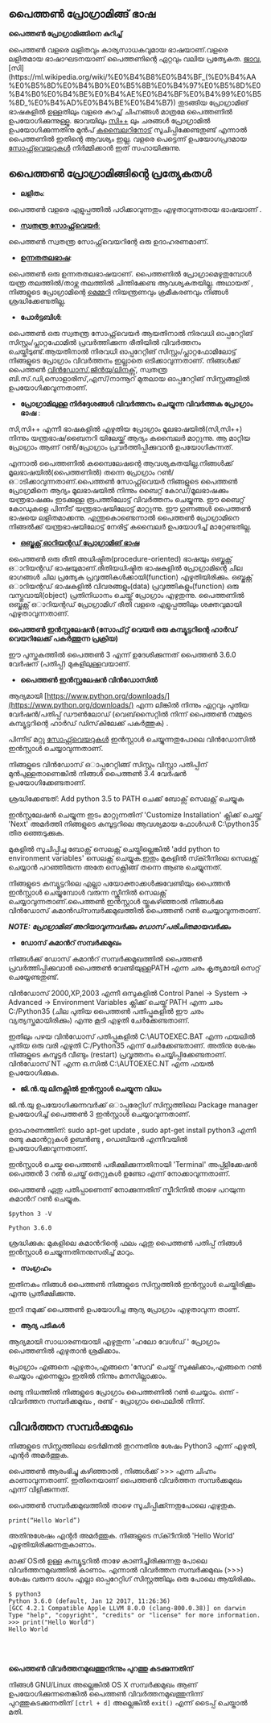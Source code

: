 ﻿## **പൈത്തൺ പ്രോഗ്രാമിങ്ങ് ഭാഷ**

**പൈത്തൺ പ്രോഗ്രാമിങ്ങിനെ കുറിച്ച്**

പൈത്തൺ വളരെ ലളിതവും കാര്യസാധകവുമായ ഭാഷയാണ്.വളരെ ലളിതമായ ഭാഷാഘടനയാണ് പൈത്തണിന്റെ ഏറ്റവും വലിയ പ്രത്യേകത. [ജാവ](https://ml.wikipedia.org/wiki/%E0%B4%9C%E0%B4%BE%E0%B4%B5_(%E0%B4%AA%E0%B5%8D%E0%B4%B0%E0%B5%8B%E0%B4%97%E0%B5%8D%E0%B4%B0%E0%B4%BE%E0%B4%AE%E0%B4%BF%E0%B4%99%E0%B5%8D_%E0%B4%AD%E0%B4%BE%E0%B4%B7)),[സി](https://ml.wikipedia.org/wiki/%E0%B4%B8%E0%B4%BF_(%E0%B4%AA%E0%B5%8D%E0%B4%B0%E0%B5%8B%E0%B4%97%E0%B5%8D%E0%B4%B0%E0%B4%BE%E0%B4%AE%E0%B4%BF%E0%B4%99%E0%B5%8D_%E0%B4%AD%E0%B4%BE%E0%B4%B7)) തുടങ്ങിയ പ്രോഗ്രാമിങ് ഭാഷകളിൽ ഉള്ളതിലും വളരെ കുറച്ച് ചിഹ്നങ്ങൾ മാത്രമേ പൈത്തണിൽ ഉപയോഗിക്കുന്നുള്ളൂ. ജാവയിലും [സി++](https://ml.wikipedia.org/wiki/%E0%B4%B8%E0%B4%BF++) ലും ചരങ്ങൾ പ്രോഗ്രാമിൽ ഉപയോഗിക്കുന്നതിനു മുൻപ് [കമ്പൈലറിനോട്](https://ml.wikipedia.org/wiki/%E0%B4%95%E0%B4%82%E0%B4%AA%E0%B5%88%E0%B4%B2%E0%B5%BC)  സൂചിപ്പിക്കേണ്ടതുണ്ട് എന്നാൽ പൈത്തണിൽ ഇതിന്റെ ആവശ്യം ഇല്ല. വളരെ പെട്ടെന്ന് ഉപയോഗപ്രദമായ [സോഫ്റ്റ്‌വെയറുകൾ](https://ml.wikipedia.org/wiki/%E0%B4%95%E0%B4%AE%E0%B5%8D%E0%B4%AA%E0%B5%8D%E0%B4%AF%E0%B5%82%E0%B4%9F%E0%B5%8D%E0%B4%9F%E0%B5%BC_%E0%B4%B8%E0%B5%8B%E0%B4%AB%E0%B5%8D%E2%80%8C%E0%B4%B1%E0%B5%8D%E0%B4%B1%E0%B5%8D%E2%80%8C%E0%B4%B5%E0%B5%86%E0%B4%AF%E0%B5%BC)  നിർമ്മിക്കാൻ ഇത് സഹായിക്കുന്നു.

## **പൈത്തൺ പ്രോഗ്രാമിങ്ങിന്റെ പ്രത്യേകതള്‍**

 - **ലളിതം**:

 പൈത്തൺ വളരെ എളുപ്പത്തിൽ പഠിക്കാവുന്നതും എഴുതാവുന്നതായ ഭാഷയാണ് .

 - [**സ്വതന്ത്ര   സോഫ്റ്റ്‌വെയര്‍**:](https://ml.wikipedia.org/wiki/%E0%B4%B8%E0%B5%8D%E0%B4%B5%E0%B4%A4%E0%B4%A8%E0%B5%8D%E0%B4%A4%E0%B5%8D%E0%B4%B0_%E0%B4%B8%E0%B5%8B%E0%B4%AB%E0%B5%8D%E0%B4%B1%E0%B5%8D%E0%B4%B1%E0%B5%8D%E2%80%8C%E0%B4%B5%E0%B5%86%E0%B4%AF%E0%B5%BC)

 പൈത്തൺ സ്വതന്ത്ര സോഫ്റ്റ്‌വെയറിന്റേ ഒരു ഉദാഹരണമാണ്.

 - [**ഉന്നതതലഭാഷ**](https://ml.wikipedia.org/wiki/%E0%B4%AA%E0%B5%8D%E0%B4%B0%E0%B5%8B%E0%B4%97%E0%B5%8D%E0%B4%B0%E0%B4%BE%E0%B4%AE%E0%B4%BF%E0%B4%82%E0%B4%97%E0%B5%8D_%E0%B4%AD%E0%B4%BE%E0%B4%B7):

പൈത്തൺ ഒരു ഉന്നതതലഭാഷയാണ്. പൈത്തണിൽ പ്രോഗ്രാമെഴുതുമ്പോൾ യന്ത്ര തലത്തിൽ/താഴ്ന്ന തലത്തിൽ ചിന്തിക്കേണ്ട ആവശ്യകതയില്ല. അഥായത് , നിങ്ങളുടെ പ്രോഗ്രാമിന്റെ [മെമ്മറി](https://ml.wikipedia.org/wiki/%E0%B4%B1%E0%B4%BE%E0%B5%BB%E0%B4%A1%E0%B4%82_%E0%B4%86%E0%B4%95%E0%B5%8D%E0%B4%B8%E0%B4%B8%E0%B5%8D_%E0%B4%AE%E0%B5%86%E0%B4%AE%E0%B5%8D%E0%B4%AE%E0%B4%B1%E0%B4%BF) നിയന്ത്രണവും ക്രമീകരണവും നിങ്ങൾ ശ്രദ്ധിക്കേണ്ടതില്ല.

 - **പോർട്ടബിൾ**:

 പൈത്തൺ ഒരു സ്വതന്ത്ര സോഫ്റ്റ്‌വെയര്‍ ആയതിനാൽ നിരവധി ഓപ്പറേറ്റിങ്‌ സിസ്റ്റം/പ്ലാറ്റഫോമിൽ പ്രവര്‍ത്തിക്കുന്ന രീതിയിൽ വിവര്‍ത്തനം ചെയ്തിടുണ്ട്.ആയതിനാൽ നിരവധി ഓപ്പറേറ്റിങ്‌ സിസ്റ്റം/പ്ലാറ്റഫോമിലോട്ട് നിങ്ങളുടെ പ്രോഗ്രാം വിവര്‍ത്തനം ഇല്ലാതെ ഒടിക്കാവുന്നതാണ്.
നിങ്ങള്‍ക്ക് പൈത്തണ്‍ [വിന്‍‍ഡോസ്](https://ml.wikipedia.org/wiki/%E0%B4%AE%E0%B5%88%E0%B4%95%E0%B5%8D%E0%B4%B0%E0%B5%8B%E0%B4%B8%E0%B5%8B%E0%B4%AB%E0%B5%8D%E0%B4%B1%E0%B5%8D%E0%B4%B1%E0%B5%8D%E2%80%8C_%E0%B4%B5%E0%B4%BF%E0%B5%BB%E0%B4%A1%E0%B5%8B%E0%B4%B8%E0%B5%8D),[ജിന്‍യു/ലിനക്സ്,](https://ml.wikipedia.org/wiki/%E0%B4%97%E0%B5%8D%E0%B4%A8%E0%B5%81/%E0%B4%B2%E0%B4%BF%E0%B4%A8%E0%B4%95%E0%B5%8D%E0%B4%B8%E0%B5%8D) സ്വതന്ത്ര ബി.സ്.‍ഡി,സൊളാരിസ്,എസ്/നാന്നൂറ് മുതലായ ഓപ്പറേറ്റിങ്‌ സിസ്റ്റങ്ങളില്‍ ഉപയോഗിക്കവുന്നതാണ്.

 - **പ്രോഗ്രാമിലുള്ള നിര്‍ദ്ദേശങ്ങള്‍ വിവര്‍ത്തനം ചെയ്യുന്ന വിവര്‍ത്തക പ്രോഗ്രാം ഭാഷ** :

സി,സി++ എന്നീ ഭാഷകളില്‍ എഴുതിയ പ്രോഗ്രാം മൂലഭാഷയില്‍(സി,സി++) നിന്നും യന്ത്രഭാഷ/ബൈനറി യിലേയ്ക്ക് ആദ്യം കമ്പൈലര്‍ മാറ്റുന്നു. ആ മാറ്റിയ പ്രോഗ്രാം ആണ് റണ്‍/പ്രോഗ്രാം പ്രവര്‍ത്തിപ്പിക്കുവാന്‍ ഉപയോഗികുന്നത്.

എന്നാല്‍ പൈത്തണില്‍ കമ്പൈലേഷന്റെ ആവശ്യകതയില്ല.നിങ്ങള്‍ക്ക് മൂലഭാഷയില്‍(പൈത്തണില്‍) തന്നെ പ്രോഗ്രാം റണ്‍/ഒാടിക്കാവുന്നതാണ്.പൈത്തണ്‍ സോഫ്റ്റ്‌വെയര്‍ നിങ്ങളുടെ പൈത്തണ്‍ പ്രോഗ്രമിനെ ആദ്യം മൂലഭാഷയില്‍ നിന്നും ബൈറ്റ് കോഡ്/മൂലഭാഷക്കും യന്ത്രഭാഷക്കും ഇടക്കുള്ള രൂപത്തിലോട്ട് വിവര്‍ത്തനം ചെയ്യുന്നു. ഈ ബൈറ്റ് കോഡുകളെ പിന്നീട് യന്ത്രഭാഷയിലോട്ട് മാറ്റുന്നു. ഈ ഗുണങ്ങള്‍ പൈത്തണ്‍ ഭാഷയെ ലളിതമാക്കന്നു. എന്തുകൊണ്ടെന്നാല്‍ പൈത്തണ്‍ പ്രോഗ്രാമിനെ നിങ്ങല്‍ക്ക് യന്ത്രഭാഷയിലോട്ട് നേരിട്ട് കമ്പൈലര്‍ ഉപയോഗിച്ച് മാറ്റേണ്ടതില്ല.

 - **[ഒബ്ജക്റ്റ് ഓറിയന്റഡ് പ്രോഗ്രാമിങ് ഭാഷ](https://ml.wikipedia.org/wiki/%E0%B4%92%E0%B4%AC%E0%B5%8D%E0%B4%9C%E0%B4%95%E0%B5%8D%E0%B4%B1%E0%B5%8D%E0%B4%B1%E0%B5%8D_%E0%B4%93%E0%B4%B1%E0%B4%BF%E0%B4%AF%E0%B4%A8%E0%B5%8D%E0%B4%B1%E0%B4%A1%E0%B5%8D_%E0%B4%AA%E0%B5%8D%E0%B4%B0%E0%B5%8B%E0%B4%97%E0%B5%8D%E0%B4%B0%E0%B4%BE%E0%B4%AE%E0%B4%BF%E0%B4%99%E0%B5%8D_%E0%B4%AD%E0%B4%BE%E0%B4%B7)**

പൈത്തണ്‍ ഒരു രീതി അധിഷ്ടിത(procedure-oriented) ഭാഷയും ഒബ്ജക്റ്റ് ഒാറിയന്റഡ് ഭാഷയുമാണ്.രീതിയധിഷ്ടിത ഭാഷകളില്‍ പ്രോഗ്രാമിന്റെ ചില ഭാഗങ്ങള്‍ ചില പ്രത്യേക പ്ര൮ത്തികള്‍ക്കായി(function) എഴുതിയിരിക്കും. ഒബ്ജക്റ്റ് ഒാറിയന്റഡ് ഭാഷകളില്‍ വിവരങ്ങളും(data) പ്ര൮ത്തികളും(function) ഒരു വസ്തുവായി(object) പ്രതിനിധാനം ചെയ്ത് പ്രോഗ്രാം എഴുതുന്നു. പൈത്തണില്‍ ഒബ്ജക്റ്റ് ഒാറിയന്റഡ് പ്രോഗ്രാമിഗ് രീതി വളരെ എളുപ്പത്തിലും ശക്തവുമായി എഴുതാവുന്നതാണ്.


**പൈത്തണ്‍ ഇന്‍സ്റ്റലേഷന്‍ (സോഫ്‌റ്റ്‌ വെയര്‍ ഒരു കമ്പ്യൂട്ടറിന്റെ ഹാര്‍ഡ്‌ വെയറിലേക്ക്‌ പകര്‍ത്തുന്ന പ്രക്രിയ)**

ഈ പുസ്തകത്തില്‍ പൈത്തണ്‍ 3 എന്ന് ഉദേശിക്കുന്നത് പൈത്തണ്‍ 3.6.0 വേര്‍ഷന് (പതിപ്പ്) മുകളിലുള്ളവയാണ്.

 - **പൈത്തണ്‍ ഇന്‍സ്റ്റലേഷന്‍ വിന്‍ഡോസില്‍**

ആദ്യമായി [https://www.python.org/downloads/](https://www.python.org/downloads/) എന്ന ലിങ്കില്‍ നിന്നും ഏറ്റവും പുതിയ വേര്‍ഷന്‍/പതിപ്പ് ഡൗണ്‍ലോഡ് (വെബ്‌സൈറ്റില്‍ നിന്ന്‌ പൈത്തണ്‍ നമ്മുടെ കമ്പ്യൂട്ടറിന്റെ ഹാര്‍ഡ്‌ ഡിസ്‌കിലേക്ക്‌ പകര്‍ത്തുക) .

പിന്നീട് മറ്റു [സോഫ്റ്റ്‌വെയറുകൾ](https://ml.wikipedia.org/wiki/%E0%B4%95%E0%B4%AE%E0%B5%8D%E0%B4%AA%E0%B5%8D%E0%B4%AF%E0%B5%82%E0%B4%9F%E0%B5%8D%E0%B4%9F%E0%B5%BC_%E0%B4%B8%E0%B5%8B%E0%B4%AB%E0%B5%8D%E2%80%8C%E0%B4%B1%E0%B5%8D%E0%B4%B1%E0%B5%8D%E2%80%8C%E0%B4%B5%E0%B5%86%E0%B4%AF%E0%B5%BC) ഇന്‍സ്റ്റാള്‍ ചെയ്യുന്നതുപോലെ വിന്‍ഡോസില്‍ ഇന്‍സ്റ്റാള്‍ ചെയ്യാവുന്നതാണ്.

നിങ്ങളുടെ വിന്‍ഡോസ് ഒാപ്പറേറ്റിങ്ങ് സിസ്റ്റം വിസ്റ്റാ പതിപ്പിന് മുന്‍പുള്ളതാണെങ്കില്‍ നിങ്ങള്‍ പൈത്തണ്‍ 3.4 വേര്‍ഷന്‍ ഉപയോഗിക്കേണ്ടതാണ്.

ശ്രദ്ധിക്കേണ്ടത്: Add python 3.5 to PATH ചെക്ക് ബോക്സ് സെലക്റ്റ് ചെയ്യുക

ഇന്‍സ്റ്റലേഷന്‍ ചെയ്യുന്ന ഇടം മാറ്റുന്നതിന് 'Customize Installation' ക്ലിക്ക് ചെയ്ത് 'Next' അമര്‍ത്തി നിങ്ങളുടെ കമ്പൂട്ടറിലെ ആവശ്യമായ ഫോള്‍ഡര്‍ C:\python35 തിര  ഞ്ഞെടുക്കുക.

മുകളില്‍ സൂചിപ്പിച്ച ബോക്സ് സെലക്റ്റ് ചെയ്തില്ലെങ്കില്‍ 'add python to environment variables' സെലക്റ്റ് ചെയ്യുക.ഇതും മുകളില്‍ സ്ക്റീനിലെ സെലക്റ്റ് ചെയ്യാന്‍ പറഞ്ഞിരുന്ന അതേ സെക്റ്റിങ്ങ് തന്നെ ആണു ചെയ്യുന്നത്.

നിങ്ങളുടെ കമ്പ്യൂട്ടറിലെ എല്ലാ പയോക്താക്കള്‍ക്കുവേണ്ടിയും പൈത്തന്‍ ഇന്‍സ്റ്റാള്‍ ചെയ്യുമ്പോള്‍ വരുന്ന സ്ക്രീനില്‍ സെലക്റ്റ് ചെയ്യാവുന്നതാണ്.പൈത്തണ്‍ ഇന്‍സ്റ്റാള്‍ യ്തുകഴിഞ്ഞാല്‍ നിങ്ങള്‍ക്കു വിന്‍‍ഡോസ് കമാന്‍ഡ്സമ്പര്‍ക്കമുഖത്തില്‍ പൈത്തണ്‍ റണ്‍ ചെയ്യാവുന്നതാണ്.

***NOTE: പ്രോഗ്രാമിങ് അറിയാവുന്നവര്‍ക്കും ഡോ‍സ് പരിചിതമായവര്‍ക്കും***

 - **‍ഡോസ് കമാന്‍റ് സമ്പര്‍ക്കമുഖം**

നിങ്ങള്‍ക്ക് ഡോസ് കമാന്‍റ് സമ്പര്‍ക്കമുഖത്തില്‍ പൈത്തണ്‍ പ്രവര്‍ത്തിപ്പിക്കുവാന്‍ പൈത്തണ്‍ വേണ്ടിയുള്ളPATH എന്ന ചരം കൃത്യമായി സെറ്റ് ചെയ്യേണ്ടതുണ്ട്.

വിന്‍ഡോസ് 2000,XP,2003 എന്നീ ഒസുകളില്‍ Control Panel → System → Advanced → Environment Variables ക്ലിക്ക് ചെയ്ത് PATH എന്ന ചരം C:/Python35 (ചില പുതിയ പൈത്തണ്‍ പതിപ്പുകളില്‍ ഈ ചരം വ്യത്യസ്തമായിരിക്കും) എന്നു കൂടി എഴുതി ചേര്‍ക്കേണ്ടതാണ്.

ഇതിലും പഴയ വിന്‍ഡോസ് പതിപ്പുകളില്‍ C:\AUTOEXEC.BAT എന്ന ഫയലില്‍ പുതിയ ഒരു വരി എഴുതി C:/Python35 എന്ന് ചേര്‍ക്കേണ്ടതാണ്. അതിനു ശേഷം നിങ്ങളുടെ കമ്പൂട്ടര്‍ വീണ്ടും (restart) പ്രവൃത്തനം ചെയ്യിപ്പിക്കേണ്ടതാണ്. വിന്‍‍‍ഡോസ് NT എന്ന ഒ.സില്‍ C:\AUTOEXEC.NT എന്ന ഫയല്‍ ഉപയോഗിക്കുക.

 - **‍‍‍ജി.ന്‍.യു ലിനക്സില്‍ ഇന്‍സ്റ്റാള്‍ ചെയ്യുന്ന വിധം**

ജി.ന്‍.യു ഉപയോഗിക്കുന്നവര്‍ക്ക് ഒാപ്പരേറ്റിഗ് സിസ്റ്റത്തിലെ Package manager ഉപയോഗിച്ച് പൈത്തണ്‍ 3 ഇന്‍സ്റ്റാള്‍ ചെയ്യാവുന്നതാണ്.

ഉദാഹരണത്തിന്: sudo apt-get update , sudo apt-get install python3 എന്നീ രണ്ടു കമാന്‍റ്റുകള്‍ ഉബന്‍ണ്ടു , ഡെബിയന്‍ എന്നീവയില്‍ ഉപയോഗിക്കവുന്നതാണ്.

ഇന്‍സ്റ്റാള്‍ ചെയ്ക പൈത്തണ്‍ പരീക്ഷിക്കുന്നതിനായി 'Terminal' അപ്പ്ളിക്കേഷന്‍ പൈത്തന്‍ 3 റണ്‍ ചെയ്ത് തെറ്റുകള്‍ ഉണ്ടോ എന്ന് നോക്കാവുന്നതാണ്.

പൈത്തണ്‍ ഏതു പതിപ്പാണെന്ന് നോക്കുന്നതിന് സ്കീറിനില്‍ താഴെ പറയുന്ന കമാന്‍റ് റണ്‍ ചെയ്യുക.

```
$python 3 -V

Python 3.6.0
```
ശ്രദ്ധിക്കുക: മുകളിലെ കമാന്‍റിന്റെ ഫലം ഏതു പൈത്തണ്‍ പതിപ്പ് നിങ്ങള്‍ ഇന്‍സ്റ്റാള്‍ ചെയ്യുന്നതിനനുസരിച്ച് മാറും.

 - **സംഗ്രഹം**

ഇതിനകം നിങ്ങള്‍ പൈത്തണ്‍ നിങ്ങളുടെ സിസ്റ്റത്തില്‍ ഇന്‍സ്റ്റാള്‍ ചെയ്തിരിക്കൂം എന്നു പ്രതീക്ഷിക്കുന്നു.

ഇനി നമുക്ക് പൈത്തണ്‍ ഉപയോഗിച്ച ആദ്യ പ്രോഗ്രാം എഴുതാവുന്ന താണ്.

 - **ആദ്യ പടികള്‍**

ആദ്യമായി സാധാരണയായി എഴുതുന്ന 'ഹലോ വേള്‍ഡ് ' പ്രോഗ്രാം പൈത്തണില്‍ എഴുതാന്‍ ശ്രമിക്കാം.

പ്രോഗ്രാം എങ്ങനെ എഴുതാം,എങ്ങനെ 'സേവ്' ചെയ്ത് സൂക്ഷിക്കാം,എങ്ങനെ റണ്‍ ചെയ്യാം എന്നെല്ലാം ഇതില്‍ നിന്നും മനസില്ലാക്കാം.

രണ്ടു നിധത്തില്‍ നിങ്ങളുടെ പ്രോഗ്രാം പൈത്തണില്‍ റണ്‍ ചെയ്യാം. ഒന്ന് - വിവര്‍ത്തന സമ്പര്‍ക്കമുഖം , രണ്ട് - പ്രോഗ്രാം ഫൈലില്‍ നിന്ന്.

## **വിവര്‍ത്തന സമ്പര്‍ക്കമുഖം**

നിങ്ങളുടെ സിസ്റ്റത്തിലെ ടെര്‍മിനല്‍ തുറന്നതിനു ശേഷം Python3 എന്ന് എഴുതി, എന്റര്‍ അമര്‍ത്തുക.

പൈത്തണ്‍ ആരംഭിച്ചു കഴിഞ്ഞാല്‍ , നിങ്ങള്‍ക്ക് >>> എന്ന ചിഹ്നം കാണാവുന്നതാണ്. ഇതിനെയാണ് പൈത്തണ്‍ വിവര്‍ത്തന സമ്പര്‍ക്കമുഖം എന്ന് വിളിക്കുന്നത്.

പൈത്തണ്‍ സമ്പര്‍ക്കമുഖത്തില്‍ താഴെ സൂചിപ്പിക്ക്ന്നതുപോലെ എഴുതുക.
```
print(“Hello World”)
```
അതിനുശേഷം എന്റര്‍ അമര്‍ത്തുക. നിങ്ങളുടെ സ്ക്റീനില്‍ 'Hello World' എഴുതിയിരിക്കുന്നതുകാണാം.

  
മാക്ക് OSല്‍ ഉള്ള കമ്പ്യൂട്ടറില്‍ താഴേ കാണിച്ചിരിക്കുന്നതു പോലെ വിവര്‍ത്തനമുഖത്തില്‍ കാണാം. എന്നാല്‍ വിവര്‍ത്തന സമ്പര്‍ക്കമുഖം (>>>) ശേഷം വരുന്ന ഭാഗം എല്ലാ ഓപ്പറേറ്റിഗ് സിസ്റ്റത്തിലും ഒരു പോലെ ആയിരിക്കും.

```
$ python3
Python 3.6.0 (default, Jan 12 2017, 11:26:36)
[GCC 4.2.1 Compatible Apple LLVM 8.0.0 (clang-800.0.38)] on darwin
Type "help", "copyright", "credits" or "license" for more information.
>>> print("Hello World")
Hello World
```

<br><br>
		
			

**പൈത്തൺ വിവര്‍ത്തനമുഖത്തുനിന്നും പുറത്തു കടക്കുന്നതിന്**

നിങ്ങള്‍ GNU/Linux അല്ലെങ്കില്‍ OS X  സമ്പര്‍ക്കമുഖം ആണ് ഉപയോഗിക്കുന്നതെങ്കില്‍ പൈത്തണ്‍ വിവര്‍ത്തനമുഖത്തുനിന്ന് പുറത്തുകടക്കുന്നതിന് ``[ctrl + d]`` അല്ലെങ്കില്‍ ``exit()`` എന്ന് ടൈപ്പ് ചെയ്താല്‍ മതി.




